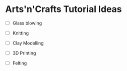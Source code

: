 # Arts'n'Crafts Tutorial Ideas

- [ ] Glass blowing
- [ ] Knitting
- [ ] Clay Modelling
- [ ] 3D Printing
- [ ] Felting

